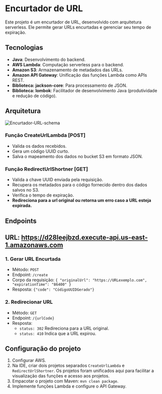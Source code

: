# Encurtador de URL

Este projeto é um encurtador de URL, desenvolvido com arquitetura serverless. Ele permite gerar URLs encurtadas e gerenciar seu tempo de expiração.

## Tecnologias

- **Java**: Desenvolvimento do backend.
- **AWS Lambda**: Computação serverless para o backend.
- **Amazon S3**: Armazenamento de metadados das URLs.
- **Amazon API Gateway**: Unificação das funções Lambda como APIs REST.
- **Biblioteca: jackson-core**: Para processamento de JSON.
- **Biblioteca: lombok**: Facilitador de desenvolvimento Java (produtividade e redução de código).

## Arquitetura

![Encurtador-URL-schema](https://github.com/user-attachments/assets/233f20df-6e05-48c1-a503-0824e3154821)


### Função CreateUrlLambda [POST]

- Valida os dados recebidos.
- Gera um código UUID curto.
- Salva o mapeamento dos dados no bucket S3 em formato JSON.

### Função RedirectUrlShortner [GET]

- Valida a chave UUID enviada pela requisição.
- Recupera os metadados para o código fornecido dentro dos dados salvos no S3.
- Verifica o tempo de expiração.
- **Redireciona para a url original ou retorna um erro caso a URL esteja expirada.**

## Endpoints

## URL: https://d28leejbzd.execute-api.us-east-1.amazonaws.com

### 1. Gerar URL Encurtada
- Método: `POST`
- Endpoint: `/create`
- Corpo da requisição: `{ "originalUrl": "https://URLexemplo.com", "expirationTime": "86400" }`
- Resposta: `{"code": "CódigoUUIDGerado"}`

### 2. Redirecionar URL 
- Método: `GET`
- Endpoint: `/{urlCode}`
- Resposta:
  - `status: 302` Redireciona para a URL original.
  - `status: 410` Indica que a URL expirou.

## Configuração do projeto

1. Configurar AWS.
2. Na IDE, criar dois projetos separados `CreateUrlLambda` e `RedirectUrlShortner`. Os projetos foram unificados aqui para facilitar a visualização das funções e acesso aos projetos.
3. Empacotar o projeto com Maven: `mvn clean package`.
4. Implemente funções Lambda e configure o API Gateway.
